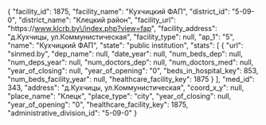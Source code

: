 {
    "facility_id": 1875,
    "facility_name": "Кухчицкий ФАП",
    "district_id": "5-09-0",
    "district_name": "Клецкий район",
    "facility_url": "https:\/\/www.klcrb.by\/index.php?view=fap",
    "facility_address": "д.Кухчицы, ул.Коммунистическая",
    "facility_type": null,
    "ap_1": "5",
    "name": "Кухчицкий ФАП",
    "state": "public institution",
    "stats": [
        {
            "url": "sinmed.by",
            "dep_name": null,
            "date_year": null,
            "num_beds_dep": null,
            "num_deps_year": null,
            "num_doctors_dep": null,
            "num_doctors_med": null,
            "year_of_closing": null,
            "year_of_opening": "0",
            "beds_in_hospital_key": 853,
            "num_beds_facility_year": null,
            "healthcare_facility_key": 1875
        }
    ],
    "med_id": 343,
    "address": "д.Кухчицы, ул.Коммунистическая",
    "coord_x_y": null,
    "place_name": "Клецк",
    "place_type": "city",
    "year_of_closing": null,
    "year_of_opening": "0",
    "healthcare_facility_key": 1875,
    "administrative_division_id": "5-09-0"
}